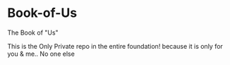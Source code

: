 # Book-of-Us
The Book of "Us"

This is the Only Private repo in the entire foundation! because it is only for you & me.. No one else
